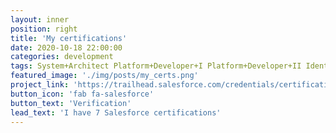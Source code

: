 ```yaml
---
layout: inner
position: right
title: 'My certifications'
date: 2020-10-18 22:00:00
categories: development
tags: System+Architect Platform+Developer+I Platform+Developer+II Identity+and+Access+Management+Designer Development+Lifecycle+and+Deployment+Designer Integration+Architecture+Designer Platform+App+Builder
featured_image: './img/posts/my_certs.png'
project_link: 'https://trailhead.salesforce.com/credentials/certification-detail-print?searchString=RvOoAAGJRm10MvT4BB8OzPxFJCcqMdOOK2usGqRy54N34XuO7BkyjhBmBSbib2pA'
button_icon: 'fab fa-salesforce'
button_text: 'Verification'
lead_text: 'I have 7 Salesforce certifications'
---
```


